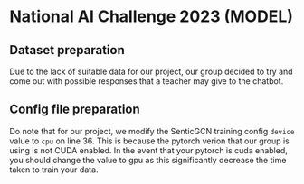# National AI Challenge 2023 (MODEL)

## Dataset preparation
Due to the lack of suitable data for our project, our group decided to try and come out with possible responses that a teacher may give to the chatbot. 

## Config file preparation
Do note that for our project, we modify the SenticGCN training config `device` value to `cpu` on line 36. This is because the pytorch verion that our group is using is not CUDA enabled. In the event that your pytorch is cuda enabled, you should change the value to gpu as this significantly decrease the time taken to train your data.

